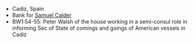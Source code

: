 - Cadiz, Spain
- Bank for [Samuel Calder]()
- BW1:54-55: Peter Walsh of the house working in a semi-consul role in informing Sec of State of comings and goings of American vessels in Cadiz